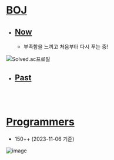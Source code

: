 # [BOJ](https://www.acmicpc.net/)

- ## [Now](https://solved.ac/profile/lupin_dev)
  - 부족함을 느끼고 처음부터 다시 푸는 중!

![Solved.ac프로필](https://mazassumnida.wtf/api/generate_badge?boj=lupin_dev)

- ## [Past](https://solved.ac/profile/luckyquit)

<br/><br/>
# [Programmers](https://school.programmers.co.kr/learn/challenges)

- 150++ (2023-11-06 기준)

![image](https://github.com/devLupin/algorithm/assets/33558083/c47e606d-2717-49ae-a38c-8e377344d34b)
